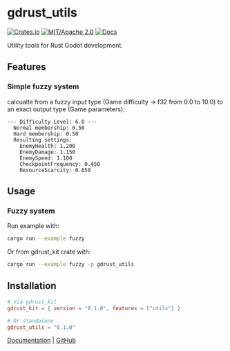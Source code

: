 # gdrust_utils

[![Crates.io](https://img.shields.io/crates/v/gdrust_utils)](https://crates.io/crates/gdrust_utils)
[![MIT/Apache 2.0](https://img.shields.io/badge/license-MIT-blue.svg)](LICENSE)
[![Docs](https://docs.rs/gdrust_utils/badge.svg)](https://docs.rs/gdrust_utils)

Utility tools for Rust Godot development.


## Features

### Simple fuzzy system
calcualte from a fuzzy input type (Game difficulty -> f32 from 0.0 to 10.0) to an exact output type (Game parameters):

```
--- Difficulty Level: 6.0 ---
  Normal membership: 0.50
  Hard membership: 0.50
  Resulting settings:
    EnemyHealth: 1.200
    EnemyDamage: 1.150
    EnemySpeed: 1.100
    CheckpointFrequency: 0.450
    ResourceScarcity: 0.650
```
## Usage

### Fuzzy system
Run example with:
```bash
cargo run --example fuzzy
```
Or from gdrust_kit crate with:
```bash
cargo run --example fuzzy -p gdrust_utils
```

## Installation

```toml
# Via gdrust_kit
gdrust_kit = { version = "0.1.0", features = ["utils"] }

# Or standalone
gdrust_utils = "0.1.0"
```

[Documentation](https://docs.rs/gdrust_utils) | [GitHub](https://github.com/robotnik-dev/gdrust_kit)
